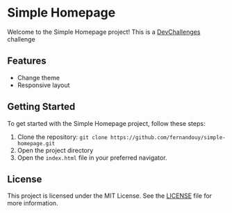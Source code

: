 # Simple Homepage

Welcome to the Simple Homepage project! This is a [DevChallenges](https://devchallenges.io/) challenge 

## Features

- Change theme
- Responsive layout

## Getting Started

To get started with the Simple Homepage project, follow these steps:

1. Clone the repository: `git clone https://github.com/fernandouy/simple-homepage.git`
2. Open the project directory
3. Open the `index.html` file in your preferred navigator.

## License

This project is licensed under the MIT License. See the [LICENSE](LICENSE) file for more information.
